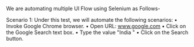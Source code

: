 We are automating multiple UI Flow using Selenium as Follows-

Scenario 1:
Under this test, we will automate the following scenarios:
•	Invoke Google Chrome browser.
•	Open URL: www.google.com
•	Click on the Google Search text box.
•	Type the value "India "
•	Click on the Search button.


